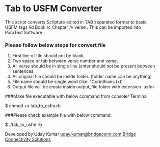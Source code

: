 # Tab to USFM Converter

This script converts Scripture edited in TAB separated formar to basic USFM tags   /id  Book /c Chapter /v verse  . This can be imported into ParaText Software .

### Please follow below steps for convert file

1. First line of file should not be blank.
2. Two space or tab between verse number and verse.
3. All verse should be in single line (enter should not be present between sentences
4. All original file should be inside folder. (folder name can be anything)
4. File name should be single word (like: 1Corinthians.txt)
5. Output file will be create inside output_file folder with extension .usfm


###Make file executable with below command from console/ Terminal

$ chmod +x tab_to_usfm.rb

###Please check example file with below command:

$ ./tab_to_usfm.rb


Developed by Uday Kumar uday.kumar@bridgeconn.com
[Bridge Connectivity Solutions](http://bridgeconn.com/)
